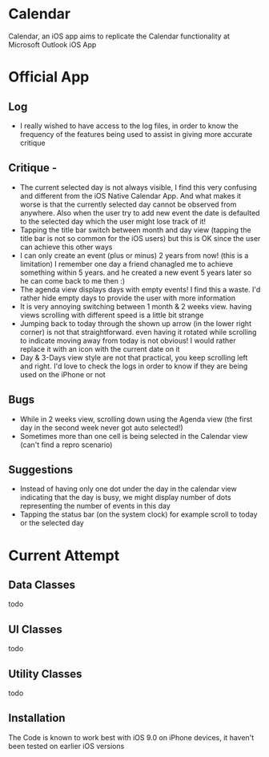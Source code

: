 # Calendar
Calendar, an iOS app aims to replicate the Calendar functionality at Microsoft Outlook iOS App


# Official App
## Log
- I really wished to have access to the log files, in order to know the frequency of the features being used to assist in giving more accurate critique

## Critique -
- The current selected day is not always visible, I find this very confusing and different from the iOS Native Calendar App. And what makes it worse is that the currently selected day cannot be observed from anywhere. Also when the user try to add new event the date is defaulted to the selected day which the user might lose track of it!
- Tapping the title bar switch between month and day view (tapping the title bar is not so common for the iOS users) but this is OK since the user can achieve this other ways
- I can only create an event (plus or minus) 2 years from now! (this is a limitation) I remember one day a friend chanagled me to achieve something within 5 years. and he created a new event 5 years later so he can come back to me then :)
- The agenda view displays days with empty events! I find this a waste. I'd rather hide empty days to provide the user with more information
- It is very annoying switching between 1 month & 2 weeks view. having views scrolling with different speed is a little bit strange
- Jumping back to today through the shown up arrow (in the lower right corner) is not that straightforward. even having it rotated while scrolling to indicate moving away from today is not obvious! I would rather replace it with an icon with the current date on it
- Day & 3-Days view style are not that practical, you keep scrolling left and right. I'd love to check the logs in order to know if they are being used on the iPhone or not

## Bugs
- While in 2 weeks view, scrolling down using the Agenda view (the first day in the second week never got auto selected!)
- Sometimes more than one cell is being selected in the Calendar view (can't find a repro scenario)

## Suggestions
- Instead of having only one dot under the day in the calendar view indicating that the day is busy, we might display number of dots representing the number of events in this day
- Tapping the status bar (on the system clock) for example scroll to today or the selected day


# Current Attempt
## Data Classes
todo

## UI Classes
todo

## Utility Classes
todo

## Installation
The Code is known to work best with iOS 9.0 on iPhone devices, it haven't been tested on earlier iOS versions

